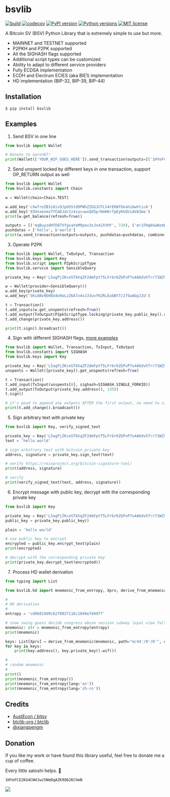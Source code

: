 # bsvlib

[![build](https://github.com/gitzhou/bsvlib/actions/workflows/build.yml/badge.svg)](https://github.com/gitzhou/bsvlib/actions/workflows/build.yml)
[![codecov](https://codecov.io/gh/gitzhou/bsvlib/branch/master/graph/badge.svg?token=ZD1AS8JG9W)](https://codecov.io/gh/gitzhou/bsvlib)
[![PyPI version](https://img.shields.io/pypi/v/bsvlib.svg?style=flat-square)](https://pypi.org/project/bsvlib)
[![Python versions](https://img.shields.io/pypi/pyversions/bsvlib.svg?style=flat-square)](https://pypi.org/project/bsvlib)
[![MIT license](https://img.shields.io/badge/license-MIT-blue.svg?style=flat-square)](https://en.wikipedia.org/wiki/MIT_License)

A Bitcoin SV (BSV) Python Library that is extremely simple to use but more.

- MAINNET and TESTNET supported
- P2PKH and P2PK supported
- All the SIGHASH flags supported
- Additional script types can be customized
- Ability to adapt to different service providers
- Fully ECDSA implementation
- ECDH and Electrum ECIES (aka BIE1) implementation
- HD implementation (BIP-32, BIP-39, BIP-44)

## Installation

```
$ pip install bsvlib
```

## Examples

1. Send BSV in one line

```python
from bsvlib import Wallet

# Donate to aaron67!
print(Wallet(['YOUR_WIF_GOES_HERE']).send_transaction(outputs=[('1HYeFCE2KG4CW4Jwz5NmDqAZK9Q626ChmN', 724996)]))
```

2. Send unspent locked by different keys in one transaction, support OP_RETURN output as well

```python
from bsvlib import Wallet
from bsvlib.constants import Chain

w = Wallet(chain=Chain.TEST)

w.add_key('cVwfreZB3i8iv9JpdSStd9PWhZZGGJCFLS4rEKWfbkahibwhticA')
w.add_key('93UnxexmsTYCmDJdctz4zacuwxQd5prDmH6rfpEyKkQViAVA3me')
print(w.get_balance(refresh=True))

outputs = [('mqBuyzdHfD87VfgxaYeM9pex3sJn4ihYHY', 724), ('mr1FHq6GwWzmD1y8Jxq6rNDGsiiQ9caF7r', 996)]
pushdatas = ['hello', b'world']
print(w.send_transaction(outputs=outputs, pushdatas=pushdatas, combine=True))
```

3. Operate P2PK

```python
from bsvlib import Wallet, TxOutput, Transaction
from bsvlib.keys import Key
from bsvlib.script import P2pkScriptType
from bsvlib.service import SensibleQuery

private_key = Key('L5agPjZKceSTkhqZF2dmFptT5LFrbr6ZGPvP7u4A6dvhTrr71WZ9')

w = Wallet(provider=SensibleQuery())
w.add_key(private_key)
w.add_key('5KiANv9EHEU4o9oLzZ6A7z4xJJ3uvfK2RLEubBtTz1fSwAbpJ2U')

t = Transaction()
t.add_inputs(w.get_unspents(refresh=True))
t.add_output(TxOutput(P2pkScriptType.locking(private_key.public_key().serialize()), 996, P2pkScriptType()))
t.add_change(private_key.address())

print(t.sign().broadcast())
```

4. Sign with different SIGHASH flags, [more examples](https://github.com/gitzhou/bsvlib/tree/master/examples)

```python
from bsvlib import Wallet, Transaction, TxInput, TxOutput
from bsvlib.constants import SIGHASH
from bsvlib.keys import Key

private_key = Key('L5agPjZKceSTkhqZF2dmFptT5LFrbr6ZGPvP7u4A6dvhTrr71WZ9')
unspents = Wallet([private_key]).get_unspents(refresh=True)

t = Transaction()
t.add_input(TxInput(unspents[0], sighash=SIGHASH.SINGLE_FORKID))
t.add_output(TxOutput(private_key.address(), 135))
t.sign()

# it's good to append any outputs AFTER the first output, no need to sign, can broadcast directly
print(t.add_change().broadcast())
```

5. Sign arbitrary text with private key

```python
from bsvlib import Key, verify_signed_text

private_key = Key('L5agPjZKceSTkhqZF2dmFptT5LFrbr6ZGPvP7u4A6dvhTrr71WZ9')
text = 'hello world'

# sign arbitrary text with bitcoin private key
address, signature = private_key.sign_text(text)

# verify https://reinproject.org/bitcoin-signature-tool/
print(address, signature)

# verify
print(verify_signed_text(text, address, signature))
```

6. Encrypt message with public key, decrypt with the corresponding private key

```python
from bsvlib import Key

private_key = Key('L5agPjZKceSTkhqZF2dmFptT5LFrbr6ZGPvP7u4A6dvhTrr71WZ9')
public_key = private_key.public_key()

plain = 'hello world'

# use public key to encrypt
encrypted = public_key.encrypt_text(plain)
print(encrypted)

# decrypt with the corresponding private key
print(private_key.decrypt_text(encrypted))
```

7. Process HD wallet derivation

```python
from typing import List

from bsvlib.hd import mnemonic_from_entropy, Xprv, derive_from_mnemonic

#
# HD derivation
#
entropy = 'cd9b819d9c62f0027116c1849e7d497f'

# snow swing guess decide congress abuse session subway loyal view false zebra
mnemonic: str = mnemonic_from_entropy(entropy)
print(mnemonic)

keys: List[Xprv] = derive_from_mnemonic(mnemonic, path="m/44'/0'/0'", change=1, index_start=0, index_end=5)
for key in keys:
    print(key.address(), key.private_key().wif())

#
# random mnemonic
#
print()
print(mnemonic_from_entropy())
print(mnemonic_from_entropy(lang='en'))
print(mnemonic_from_entropy(lang='zh-cn'))
```

## Credits

- [AustEcon / bitsv](https://github.com/AustEcon/bitsv)
- [btclib-org / btclib](https://github.com/btclib-org/btclib)
- [@xiangpengm](https://github.com/xiangpengm)

## Donation

If you like my work or have found this library useful, feel free to donate me a cup of coffee.

Every little satoshi helps. 👏

```
1HYeFCE2KG4CW4Jwz5NmDqAZK9Q626ChmN
```

![](https://aaron67-public.oss-cn-beijing.aliyuncs.com/202201200232249.png?x-oss-process=image/resize,p_50)
